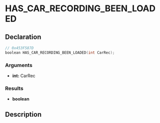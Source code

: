 # HAS_CAR_RECORDING_BEEN_LOADED

## Declaration
```cpp
// 0x453F587D
boolean HAS_CAR_RECORDING_BEEN_LOADED(int CarRec);
```

### Arguments
- **int:** CarRec

### Results
- **boolean**

## Description
